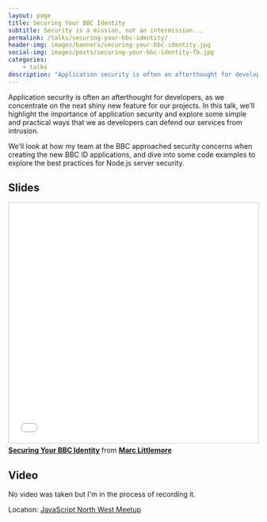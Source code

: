 ```yaml
---
layout: page
title: Securing Your BBC Identity
subtitle: Security is a mission, not an intermission...
permalink: /talks/securing-your-bbc-identity/
header-img: images/banners/securing-your-bbc-identity.jpg
social-img: images/posts/securing-your-bbc-identity-fb.jpg
categories:
    - talks
description: "Application security is often an afterthought for developers, as we concentrate on the next shiny new feature for our projects. In this talk, I highlight the importance of application security and explore some simple and practical ways that we as developers can defend our services from intrusion. "
---
```


Application security is often an afterthought for developers, as we concentrate on the next shiny new feature for our projects. In this talk, we’ll highlight the importance of application security and explore some simple and practical ways that we as developers can defend our services from intrusion.

We’ll look at how my team at the BBC approached security concerns when creating the new BBC ID applications, and dive into some code examples to explore the best practices for Node.js server security.

## Slides

<iframe src="//www.slideshare.net/slideshow/embed_code/key/oeY1L0QVooxru3" width="595" height="485" frameborder="0" marginwidth="0" marginheight="0" scrolling="no" style="border:1px solid #CCC; border-width:1px; margin-bottom:5px; max-width: 100%;" allowfullscreen> </iframe> <div style="margin-bottom:5px"> <strong> <a href="//www.slideshare.net/MarcLittlemore/securing-your-bbc-identity" title="Securing Your BBC Identity" target="_blank">Securing Your BBC Identity</a> </strong> from <strong><a target="_blank" href="https://www.slideshare.net/MarcLittlemore">Marc Littlemore</a></strong> </div>

## Video

No video was taken but I'm in the process of recording it.

Location: [JavaScript North West Meetup](https://www.meetup.com/JavaScript-North-West/events/239152184/)